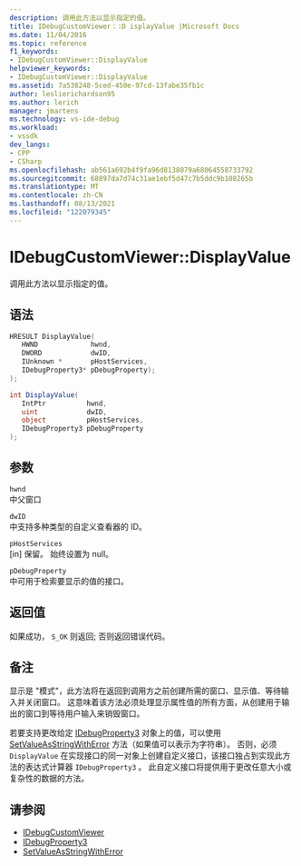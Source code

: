 ```yaml
---
description: 调用此方法以显示指定的值。
title: IDebugCustomViewer：:D isplayValue |Microsoft Docs
ms.date: 11/04/2016
ms.topic: reference
f1_keywords:
- IDebugCustomViewer::DisplayValue
helpviewer_keywords:
- IDebugCustomViewer::DisplayValue
ms.assetid: 7a538248-5ced-450e-97cd-13fabe35fb1c
author: leslierichardson95
ms.author: lerich
manager: jmartens
ms.technology: vs-ide-debug
ms.workload:
- vssdk
dev_langs:
- CPP
- CSharp
ms.openlocfilehash: ab561a692b4f9fa96d8138079a68064558733792
ms.sourcegitcommit: 68897da7d74c31ae1ebf5d47c7b5ddc9b108265b
ms.translationtype: MT
ms.contentlocale: zh-CN
ms.lasthandoff: 08/13/2021
ms.locfileid: "122079345"
---
```

# <a name="idebugcustomviewerdisplayvalue"></a>IDebugCustomViewer::DisplayValue
调用此方法以显示指定的值。

## <a name="syntax"></a>语法

```cpp
HRESULT DisplayValue(
   HWND             hwnd,
   DWORD            dwID,
   IUnknown *       pHostServices,
   IDebugProperty3* pDebugProperty);
);
```

```csharp
int DisplayValue(
   IntPtr          hwnd,
   uint            dwID,
   object          pHostServices,
   IDebugProperty3 pDebugProperty
);
```

## <a name="parameters"></a>参数
`hwnd`\
中父窗口

`dwID`\
中支持多种类型的自定义查看器的 ID。

`pHostServices`\
[in] 保留。 始终设置为 null。

`pDebugProperty`\
中可用于检索要显示的值的接口。

## <a name="return-value"></a>返回值
 如果成功， `S_OK` 则返回; 否则返回错误代码。

## <a name="remarks"></a>备注
 显示是 "模式"，此方法将在返回到调用方之前创建所需的窗口、显示值、等待输入并关闭窗口。 这意味着该方法必须处理显示属性值的所有方面，从创建用于输出的窗口到等待用户输入来销毁窗口。

 若要支持更改给定 [IDebugProperty3](../../../extensibility/debugger/reference/idebugproperty3.md) 对象上的值，可以使用 [SetValueAsStringWithError](../../../extensibility/debugger/reference/idebugproperty3-setvalueasstringwitherror.md) 方法（如果值可以表示为字符串）。 否则，必须 `DisplayValue` 在实现接口的同一对象上创建自定义接口，该接口独占到实现此方法的表达式计算器 `IDebugProperty3` 。 此自定义接口将提供用于更改任意大小或复杂性的数据的方法。

## <a name="see-also"></a>请参阅
- [IDebugCustomViewer](../../../extensibility/debugger/reference/idebugcustomviewer.md)
- [IDebugProperty3](../../../extensibility/debugger/reference/idebugproperty3.md)
- [SetValueAsStringWithError](../../../extensibility/debugger/reference/idebugproperty3-setvalueasstringwitherror.md)
